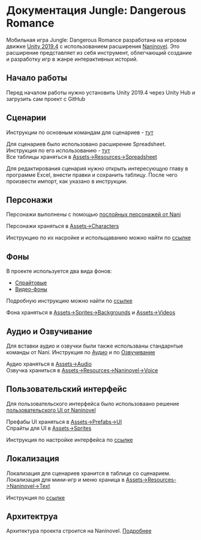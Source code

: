 # Документация Jungle: Dangerous Romance
Мобильная игра Jungle: Dangerous Romance разработана на игровом движке [Unity 2019.4](https://unity.com) с использованием расширения [Naninovel](https://naninovel.com). Это расширение представляет из себя инструмент, облегчающий создание и разработку игр в жанре интерактивных историй.

## Начало работы
Перед началом работы нужно установить Unity 2019.4 через Unity Hub и загрузить сам проект с GitHub

## Сценарии
Инструкции по основным командам для сценариев - [тут](https://naninovel.com/ru/guide/naninovel-scripts.html#%D1%81%D1%86%D0%B5%D0%BD%D0%B0%D1%80%D0%B8%D0%B8-naninovel)

Для сценариев было использовано расширение Spreadsheet. Инструкция по его использованию - [тут](https://naninovel.com/ru/guide/spreadsheet.html#usage)     
Все таблицы храняться в [Assets->Resources->Spreadsheet](https://github.com/senomegames/Jungle-2022-naninovel/tree/main/Assets/Resources/Spreadsheet)     

Для редактирования сценария нужно открыть интересующую главу в программе Excel, внести правки и сохранить таблицу. После чего произвести импорт, как указано в инструкции.

## Персонажи
Персонажи выполнены с помощью [послойных персонажей от Nani](https://naninovel.com/ru/guide/characters.html#%D0%BF%D0%BE%D1%81n%D0%BE%D0%B9%D0%BD%D1%8B%D0%B5-%D0%BF%D0%B5%D1%80%D1%81%D0%BE%D0%BD%D0%B0%D0%B6%D0%B8)

Персонажи храняться в [Assets->Characters](https://github.com/senomegames/Jungle-2022-naninovel/tree/main/Assets/Characters)   

Инструкцию по их насройке и испольщаванию можно найти по [ссылке](https://naninovel.com/ru/guide/characters.html#%D0%BF%D0%BE%D1%81n%D0%BE%D0%B9%D0%BD%D1%8B%D0%B5-%D0%BF%D0%B5%D1%80%D1%81%D0%BE%D0%BD%D0%B0%D0%B6%D0%B8)

## Фоны
В проекте используется два вида фонов:
- [Cпрайтовые](https://naninovel.com/ru/guide/backgrounds.html#%D1%81%D0%BF%D1%80%D0%B0%D0%B9%D1%82%D0%BE%D0%B2%D1%8B%D0%B5-%D1%84%D0%BE%D0%BD%D1%8B)
- [Видео-фоны](https://naninovel.com/ru/guide/backgrounds.html#%D0%B2%D0%B8%D0%B4%D0%B5%D0%BE-%D1%84%D0%BE%D0%BD%D1%8B)

Подробную инструкцию можно найти по [ссылке](https://naninovel.com/ru/guide/backgrounds.html#%D1%84%D0%BE%D0%BD%D1%8B)

Фона храняться в [Assets->Sprites->Backgrounds](https://github.com/senomegames/Jungle-2022-naninovel/tree/main/Assets/Sprites/Backgrounds) и [Assets->Videos](https://github.com/senomegames/Jungle-2022-naninovel/tree/main/Assets/Videos)

## Аудио и Озвучивание
Для вставки аудио и озвучки были также использваны стандарнтые команды от Nani. Инструкция по [Аудио](https://naninovel.com/ru/guide/audio.html#%D0%B0%D1%83%D0%B4%D0%B8%D0%BE) и по [Озвучивание](https://naninovel.com/ru/guide/voicing.html#%D0%B0%D0%B2%D1%82%D0%BE%D0%BC%D0%B0%D1%82%D0%B8%D1%87%D0%B5%D1%81%D0%BA%D0%BE%D0%B5-%D0%BE%D0%B7%D0%B2%D1%83%D1%87%D0%B8%D0%B2%D0%B0%D0%BD%D0%B8%D0%B5)

Аудио храняться в [Assets->Audio](https://github.com/senomegames/Jungle-2022-naninovel/tree/main/Assets/Audio)  
Озвучка храниться в [Assets->Resources->Naninovel->Voice](https://github.com/senomegames/Jungle-2022-naninovel/tree/main/Assets/Resources/Naninovel/Voice)

## Пользовательский интерфейс
Для пользовательского интерфейса было использоваано решение [пользовательского UI от Naninovel](https://naninovel.com/ru/guide/user-interface.html#%D0%BA%D0%B0%D1%81%D1%82%D0%BE%D0%BC%D0%B8%D0%B7%D0%B0%D1%86%D0%B8%D1%8F-ui)

Префабы UI храняться в [Assets->Prefabs->UI](https://github.com/senomegames/Jungle-2022-naninovel/tree/main/Assets/Prefabs/UI)     
Спрайты для UI в [Assets->Sprites](https://github.com/senomegames/Jungle-2022-naninovel/tree/main/Assets/Sprites)

Инструкция по настройке интерфейса по [ссылке](https://naninovel.com/ru/guide/user-interface.html#%D0%BA%D0%B0%D1%81%D1%82%D0%BE%D0%BC%D0%B8%D0%B7%D0%B0%D1%86%D0%B8%D1%8F-ui)

## Локализация
Локализация для сценариев хранится в таблице со сценарием. Локализация для мини-игр и меню храница в [Assets->Resources->Naninovel->Text](https://github.com/senomegames/Jungle-2022-naninovel/tree/main/Assets/Resources/Naninovel/Text)

Инструкция по [ссылке](https://naninovel.com/ru/guide/localization.html#%D0%BB%D0%BE%D0%BA%D0%B0n%D0%B8%D0%B7%D0%B0%D1%86%D0%B8%D1%8F)

## Архитектруа
Архитектура проекта строится на Naninovel. [Подробнее](https://naninovel.com/ru/guide/localization.html#%D0%BB%D0%BE%D0%BA%D0%B0n%D0%B8%D0%B7%D0%B0%D1%86%D0%B8%D1%8F)
